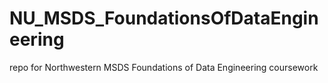 # NU_MSDS_FoundationsOfDataEngineering
repo for Northwestern MSDS Foundations of Data Engineering coursework
